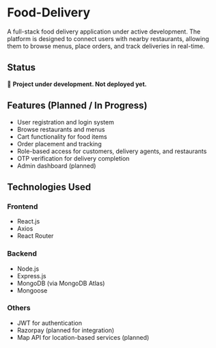 # Food-Delivery

A full-stack food delivery application under active development. The platform is designed to connect users with nearby restaurants, allowing them to browse menus, place orders, and track deliveries in real-time.

## Status

🚧 **Project under development. Not deployed yet.**

## Features (Planned / In Progress)

- User registration and login system
- Browse restaurants and menus
- Cart functionality for food items
- Order placement and tracking
- Role-based access for customers, delivery agents, and restaurants
- OTP verification for delivery completion
- Admin dashboard (planned)

## Technologies Used

### Frontend
- React.js
- Axios
- React Router

### Backend
- Node.js
- Express.js
- MongoDB (via MongoDB Atlas)
- Mongoose

### Others
- JWT for authentication
- Razorpay (planned for integration)
- Map API for location-based services (planned)
